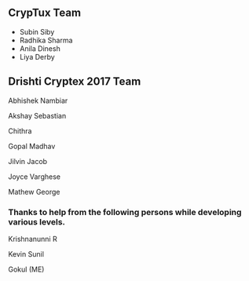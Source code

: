 ## CrypTux Team

* Subin Siby
* Radhika Sharma
* Anila Dinesh
* Liya Derby

## Drishti Cryptex 2017 Team

Abhishek Nambiar

Akshay Sebastian

Chithra

Gopal Madhav

Jilvin Jacob

Joyce Varghese

Mathew George

### Thanks to help from the following persons while developing various levels.

Krishnanunni R

Kevin Sunil

Gokul (ME)

